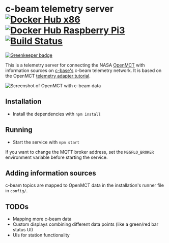 c-beam telemetry server [![Docker Hub x86](https://img.shields.io/docker/pulls/cbase/cbeam-telemetry-server.svg)](https://hub.docker.com/r/cbase/cbeam-telemetry-server/) [![Docker Hub Raspberry Pi3](https://img.shields.io/docker/pulls/cbase/raspberrypi3-cbeam-telemetry-server.svg)](https://hub.docker.com/r/cbase/raspberrypi3-cbeam-telemetry-server/) [![Build Status](https://travis-ci.org/c-base/cbeam-telemetry-server.svg?branch=master)](https://travis-ci.org/c-base/cbeam-telemetry-server)
=======================

[![Greenkeeper badge](https://badges.greenkeeper.io/c-base/cbeam-telemetry-server.svg)](https://greenkeeper.io/)

This is a telemetry server for connecting the NASA [OpenMCT](https://nasa.github.io/openmct/) with information sources on [c-base's](https://c-base.org/) c-beam telemetry network. It is based on the OpenMCT [telemetry adapter tutorial](http://nasa.github.io/openmct/docs/tutorials/#telemetry-adapter).

![Screenshot of OpenMCT with c-beam data](https://pbs.twimg.com/media/CotctAfXYAAKCh0.jpg)

## Installation

* Install the dependencies with `npm install`

## Running

* Start the service with `npm start`

If you want to change the MQTT broker address, set the `MSGFLO_BROKER` environment variable before starting the service.

## Adding information sources

c-beam topics are mapped to OpenMCT data in the installation's runner file in `config/`.

## TODOs

* Mapping more c-beam data
* Custom displays combining different data points (like a green/red bar status UI)
* UIs for station functionality
